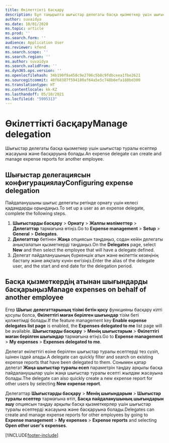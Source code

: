 ```yaml
---
title: Өкілеттікті басқару
description: Бұл тақырыпта шығыстар делегаты басқа қызметкер үшін шығыстар туралы есептерді қалай құра және басқара алатындығы туралы ақпарат берілген.
author: suvaidya
ms.date: 10/01/2020
ms.topic: article
ms.prod: ''
ms.search.form: ''
audience: Application User
ms.reviewer: kfend
ms.search.scope: ''
ms.search.region: ''
ms.author: suvaidya
ms.search.validFrom: ''
ms.dyn365.ops.version: ''
ms.openlocfilehash: 34b190f9a458c9e2706c5b8c9fdbceea1fbe2621
ms.sourcegitcommit: 40f68387f594180af64a5e5c748b6efa188bd300
ms.translationtype: HT
ms.contentlocale: kk-KZ
ms.lasthandoff: 05/10/2021
ms.locfileid: "5995313"
---
```

# <a name="manage-delegation"></a><span data-ttu-id="cff14-103">Өкілеттікті басқару</span><span class="sxs-lookup"><span data-stu-id="cff14-103">Manage delegation</span></span>
<span data-ttu-id="cff14-104">Шығыстар делегаты басқа қызметкер үшін шығыстар туралы есептер жасауына және басқаруына болады.</span><span class="sxs-lookup"><span data-stu-id="cff14-104">An expense delegate can create and manage expense reports for another employee.</span></span>

## <a name="configuring-expense-delegation"></a><span data-ttu-id="cff14-105">Шығыстар делегациясын конфигурациялау</span><span class="sxs-lookup"><span data-stu-id="cff14-105">Configuring expense delegation</span></span>

<span data-ttu-id="cff14-106">Пайдаланушыны шығыс делегаты ретінде орнату үшін келесі қадамдарды орындаңыз.</span><span class="sxs-lookup"><span data-stu-id="cff14-106">To set up a user as an expense delegate, complete the following steps.</span></span> 
1. <span data-ttu-id="cff14-107">**Шығыстарды басқару** > **Орнату** > **Жалпы мәліметтер** > **Делегаттар** тармағына өтіңіз.</span><span class="sxs-lookup"><span data-stu-id="cff14-107">Go to **Expense management** > **Setup** > **General** > **Delegates**.</span></span> 
2. <span data-ttu-id="cff14-108">**Делегаттар** бетінен **Жаңа** опциясын таңдаңыз, содан кейін делегаты анықталатын қызметкерді таңдаңыз.</span><span class="sxs-lookup"><span data-stu-id="cff14-108">On the **Delegates** page, select **New** and then select the employee that will have a delegate defined.</span></span> 
3. <span data-ttu-id="cff14-109">Делегат пайдаланушының бүркеншік атын және өкілеттік кезеңінің басталу және аяқталу күнін енгізіңіз.</span><span class="sxs-lookup"><span data-stu-id="cff14-109">Enter the alias of the delegate user, and the start and end date for the delegation period.</span></span>

## <a name="manage-expenses-on-behalf-of-another-employee"></a><span data-ttu-id="cff14-110">Басқа қызметкердің атынан шығындарды басқарыңыз</span><span class="sxs-lookup"><span data-stu-id="cff14-110">Manage expenses on behalf of another employee</span></span>

<span data-ttu-id="cff14-111">Егер **Шығыс делегаттарының тізімі бетін қосу** функцияны басқару кілті қосулы болса, **Өкілеттігі маған берілген шығындар** тізім беті қолжетімді болады.</span><span class="sxs-lookup"><span data-stu-id="cff14-111">If the feature management key **Enable expense delegates list page** is enabled, the **Expenses delegated to me** list page will be available.</span></span> <span data-ttu-id="cff14-112">**Шығыстарды басқару** > **Менің шығыстарым** > **Өкілеттігі маған берілген шығындар** тармағына өтіңіз.</span><span class="sxs-lookup"><span data-stu-id="cff14-112">Go to **Expense management** > **My expenses** > **Expenses delegated to me**.</span></span>

<span data-ttu-id="cff14-113">Делегат өкілеттігі өзіне берілген шығыстар туралы есептерді тез сүзіп, ішінен іздей алады.</span><span class="sxs-lookup"><span data-stu-id="cff14-113">A delegate can quickly filter and search on existing expense reports that have been delegated to them.</span></span> <span data-ttu-id="cff14-114">Сонымен қатар делегат **Жаңа шығыстар туралы есеп** параметрін таңдау арқылы басқа пайдаланушылар үшін жаңа шығыстар туралы есепті жылдам жасауына болады.</span><span class="sxs-lookup"><span data-stu-id="cff14-114">The delegate can also quickly create a new expense report for other users by selecting **New expense report**.</span></span>

<span data-ttu-id="cff14-115">Делегаттар **Шығыстарды басқару** > **Менің шығындарым** > **Шығыстар туралы есептер** тармағына өтіп, **Басқа пайдаланушының шығындарын ашу** опциясын таңдау арқылы басқа қызметкерлер үшін шығыстар туралы есептерді жасауына және басқаруына болады.</span><span class="sxs-lookup"><span data-stu-id="cff14-115">Delegates can create and manage expense reports for other employees by going to **Expense management** > **My expenses** > **Expense reports** and selecting **Open other user's expenses**.</span></span>


[!INCLUDE[footer-include](../includes/footer-banner.md)]